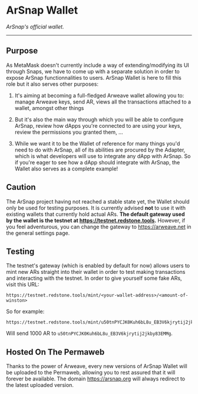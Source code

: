 # ArSnap Wallet

*ArSnap's official wallet.*

---

## Purpose

As MetaMask doesn't currently include a way of extending/modifying its UI through Snaps, we have to
come up with a separate solution in order to expose ArSnap functionnalities to users. ArSnap Wallet
is here to fill this role but it also serves other purposes:

1. It's aiming at becoming a full-fledged Arweave wallet allowing you to: manage Arweave keys, send
   AR, views all the transactions attached to a wallet, amongst other things

2. But it's also the main way through which you will be able to configure ArSnap, review how dApps
   you're connected to are using your keys, review the permissions you granted them, ...

3. While we want it to be the Wallet of reference for many things you'd need to do with ArSnap, all
   of its abilities are procured by the Adapter, which is what developers will use to integrate any
   dApp with ArSnap. So if you're eager to see how a dApp should integrate with ArSnap, the Wallet
   also serves as a complete example!

## Caution

The ArSnap project having not reached a stable state yet, the Wallet should only be used for
testing purposes. It is currently advised **not** to use it with existing wallets that currently
hold actual ARs. **The default gateway used by the wallet is the testnet at
<https://testnet.redstone.tools>.** However, if you feel adventurous, you can change the gateway to
<https://arweave.net> in the general settings page.

## Testing

The testnet's gateway (which is enabled by default for now) allows users to mint new ARs straight
into their wallet in order to test making transactions and interacting with the testnet. In order
to give yourself some fake ARs, visit this URL:

```
https://testnet.redstone.tools/mint/<your-wallet-address>/<amount-of-winston>
```

So for example:

```
https://testnet.redstone.tools/mint/u50tnPYCJK0Kuh6bL8u_EB3V6kjrytij2jkby83EMMg/1000000000000000
```

Will send 1000 AR to `u50tnPYCJK0Kuh6bL8u_EB3V6kjrytij2jkby83EMMg`.

## Hosted On The Permaweb

Thanks to the power of Arweave, every new versions of ArSnap Wallet will be uploaded to the
Permaweb, allowing you to rest assured that it will forever be available. The domain
<https://arsnap.org> will always redirect to the latest uploaded version.
